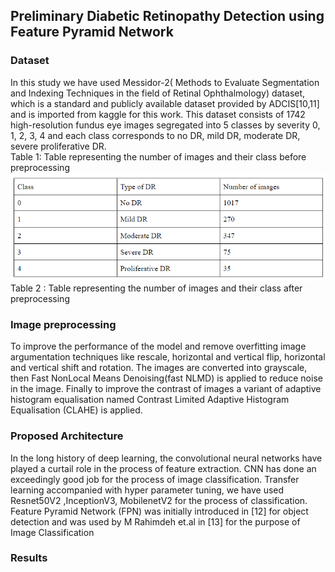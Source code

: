 ## Preliminary Diabetic Retinopathy Detection using Feature Pyramid Network
### Dataset
 In this study we have used Messidor-2( Methods to Evaluate Segmentation and Indexing Techniques in the field of Retinal Ophthalmology) dataset, which is a standard and publicly available dataset provided by ADCIS[10,11] and is imported from kaggle for this work. This dataset consists of 1742 high-resolution fundus eye images segregated into 5 classes by severity 0, 1, 2, 3, 4 and each class corresponds to no DR, mild DR, moderate DR, severe proliferative DR.</br>
Table 1: Table representing the number of images and their class before preprocessing</br>
![alttext](https://github.com/LokeshSaipureddi/Diabetic_retinopathy/blob/main/Screenshot%202022-02-08%20142427.png)</br>
Table 2 : Table representing the number of images and their class after preprocessing</br>

### Image preprocessing
  To improve the performance of the model and remove overfitting image argumentation techniques like rescale, horizontal and vertical flip, horizontal and vertical shift and rotation. The images are converted into grayscale, then Fast NonLocal Means Denoising(fast NLMD) is applied to reduce noise in the image. Finally to improve the contrast of images a variant of adaptive histogram equalisation named  Contrast Limited Adaptive Histogram Equalisation (CLAHE) is applied.


### Proposed Architecture
 In the long history of deep learning, the convolutional neural networks have played a curtail role in the process of feature extraction. CNN has done an exceedingly good job for the process of image classification. Transfer learning accompanied with hyper parameter tuning, we have used Resnet50V2 ,InceptionV3, MobilenetV2 for the process of classification. Feature Pyramid Network (FPN)  was initially introduced in [12] for object detection and was used by M Rahimdeh et.al in [13] for the purpose of Image Classification
 
 ### Results
 
 
